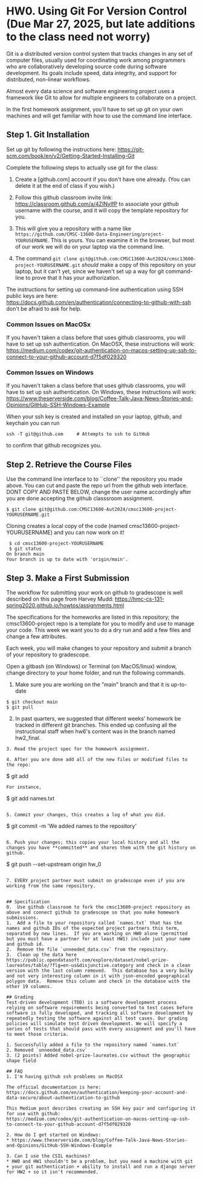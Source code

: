 # HW0. Using Git For Version Control  (Due Mar 27, 2025, but late additions to the class need not worry)
Git is a distributed version control system that tracks changes in any set of computer files, usually used for coordinating work among programmers who are collaboratively developing source code during software development. Its goals include speed, data integrity, and support for distributed, non-linear workflows.

Almost every data science and software engineering project uses a framework like Git to allow for multiple engineers to collaborate on a project.

In the first homework assignment, you'll have to set up git on your own machines and will get familiar with how to use the command line interface.

## Step 1. Git Installation
Set up git by following the instructions here: https://git-scm.com/book/en/v2/Getting-Started-Installing-Git

Complete the following steps to actually use git for the class:
1. Create a [github.com] account if you don't have one already.  (You can delete it at the end of class if you wish.)
2. Follow this github classroom invite link:  https://classroom.github.com/a/4ZINvIfP 
 to associate your github username with the course, and it will copy the template repository for you.   
3.  This will give you a repository with a name like `https://github.com/CMSC-13600-Data-Engineering/project-YOURUSERNAME`.  This is yours.  You can examine it in the browser, but most of our work we will do on your laptop via the command line.

4.  The command `git clone git@github.com:CMSC13600-Aut2024/cmsc13600-project-YOURUSERNAME.git` *should* make a copy of this repository on your laptop, but it can't yet, since we haven't set up a way for git command-line to prove that it has your authorization.  

The instructions for setting up command-line authentication using SSH public keys are here: https://docs.github.com/en/authentication/connecting-to-github-with-ssh  don't be afraid to ask for help.

### Common Issues on MacOSx
If you haven't taken a class before that uses github classrooms, you will have to set up ssh authentication. On MacOSX, these instructions will work: https://medium.com/codex/git-authentication-on-macos-setting-up-ssh-to-connect-to-your-github-account-d7f5df029320

### Common Issues on Windows
If you haven't taken a class before that uses github classrooms, you will have to set up ssh authentication. On Windows, these instructions will work: https://www.theserverside.com/blog/Coffee-Talk-Java-News-Stories-and-Opinions/GitHub-SSH-Windows-Example

When your ssh key is created and installed on your laptop, github, and keychain you can run

```
ssh -T git@github.com     # Attempts to ssh to GitHub
```

to confirm that github recognizes you. 

## Step 2. Retrieve the Course Files  
Use the command line interface to to ``clone'' the
repository you made above. You can cut and paste the repo url from the github web interface. DONT COPY AND PASTE BELOW, change the user name accordingly after you are done accepting the github classsroom assignment.
```
$ git clone git@github.com:CMSC13600-Aut2024/cmsc13600-project-YOURUSERNAME.git 
```
Cloning creates a local copy of the code (named cmsc13600-project-YOURUSERNAME) and you can now work on it!

```
 $ cd cmsc13600-project-YOURUSERNAME
 $ git status
On branch main
Your branch is up to date with 'origin/main'.
```

## Step 3. Make a First Submission
The workflow for submitting your work on github to gradescope is well described on this page from Harvey Mudd: https://hmc-cs-131-spring2020.github.io/howtos/assignments.html 

The specifications for the homeworks are listed in this repository; the cmsc13600-project repo is a template for you to modify and use to manage your code.  This week we want you to do a dry run and add a few files and change a few attributes.

Each week, you will make changes to your repository and submit a branch of your repository to gradescope.

Open a gitbash (on Windows) or Terminal (on MacOS/linux) window, change directory to your home folder, and run the following commands.

1. Make sure you are working on the "main" branch and that it is up-to-date
```
$ git checkout main
$ git pull
```
2. In past quarters, we suggested that different weeks' homework be tracked in different git branches.  This ended up confusing all the instructional staff when hw6's content was in the branch named hw2_final.
```
3. Read the project spec for the homework assignment.  

4. After you are done add all of the new files or modified files to the repo:

```
 $ git add <files go here>
```
For instance, 
```
 $ git add names.txt
```

5. Commit your changes, this creates a log of what you did.

```
 $ git commit -m 'We added names to the repository'
```

6. Push your changes; this copies your local history and all the changes you have **committed** and shares them with the git history on github.  
```
 $ git push --set-upstream origin hw_0
```

7. EVERY project partner must submit on gradescope even if you are working from the same repository.


## Specification
0.  Use github classroom to fork the cmsc13600-project repository as above and connect github to gradescope so that you make homework submissions.
1.  Add a file to your repository called `names.txt` that has the names and github IDs of the expected project partners this term, separated by new lines.  If you are working on HW0 alone (permitted but you must have a partner for at least HW1) include just your name and github id.
2.  Remove the file `unneeded_data.csv` from the repository.
3.  Clean up the data here https://public.opendatasoft.com/explore/dataset/nobel-prize-laureates/table/?flg=en-us&disjunctive.category and check in a clean version with the last column removed.  This database has a very bulky and not very interesting column in it with json-encoded geographical polygon data.  Remove this column and check in the database with the other 19 columns.

## Grading
Test-driven development (TDD) is a software development process relying on software requirements being converted to test cases before software is fully developed, and tracking all software development by repeatedly testing the software against all test cases. Our grading policies will simulate test driven development. We will specify a series of tests that should pass with every assignment and you'll have to meet those criteria.

1. Successfully added a file to the repository named `names.txt`
2. Removed `unneeded_data.csv`
3. (2 points) Added nobel-prize-laureates.csv without the geographic shape field

## FAQ
1. I'm having github ssh problems on MacOSX

The official documentation is here:
https://docs.github.com/en/authentication/keeping-your-account-and-data-secure/about-authentication-to-github

This Medium post describes creating an SSH key pair and configuring it for use with github:
https://medium.com/codex/git-authentication-on-macos-setting-up-ssh-to-connect-to-your-github-account-d7f5df029320

2. How do I get started on Windows:
* https://www.theserverside.com/blog/Coffee-Talk-Java-News-Stories-and-Opinions/GitHub-SSH-Windows-Example

3. Can I use the CSIL machines?
* HW0 and HW1 shouldn't be a problem, but you need a machine with git + your git authentication + ability to install and run a django server for HW2 + so it isn't recommended.
